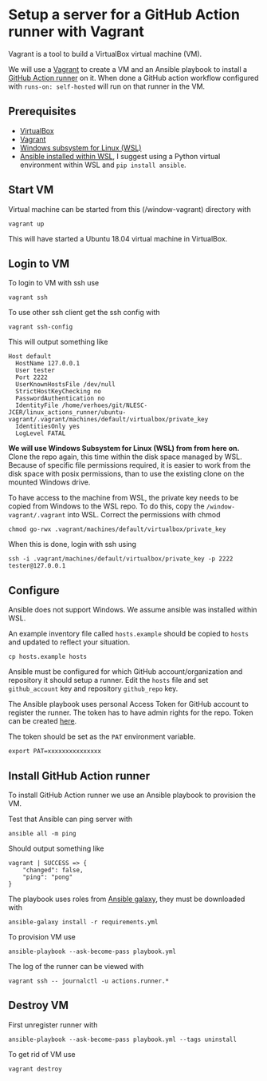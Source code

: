 # Setup a server for a GitHub Action runner with Vagrant

Vagrant is a tool to build a VirtualBox virtual machine (VM).

We will use a [Vagrant](https://www.vagrantup.com) to create a VM and an Ansible playbook to install a [GitHub Action runner](https://help.github.com/en/actions/hosting-your-own-runners) on it. When done a GitHub action workflow configured with `runs-on: self-hosted` will run on that runner in the VM.

## Prerequisites

* [VirtualBox](https://www.virtualbox.org/wiki/Downloads)
* [Vagrant](https://www.vagrantup.com/downloads)
* [Windows subsystem for Linux (WSL)](https://docs.microsoft.com/en-us/windows/wsl/install-win10)
* [Ansible installed within WSL](https://docs.ansible.com/ansible/latest/installation_guide/intro_installation.html),
    I suggest using a Python virtual environment within WSL and `pip install ansible`.

## Start VM

Virtual machine can be started from this (/window-vagrant) directory with

```shell
vagrant up
```

This will have started a Ubuntu 18.04 virtual machine in VirtualBox.

## Login to VM

To login to VM with ssh use

```shell
vagrant ssh
```

To use other ssh client get the ssh config with

```shell
vagrant ssh-config
```

This will output something like

```shell
Host default
  HostName 127.0.0.1
  User tester
  Port 2222
  UserKnownHostsFile /dev/null
  StrictHostKeyChecking no
  PasswordAuthentication no
  IdentityFile /home/verhoes/git/NLESC-JCER/linux_actions_runner/ubuntu-vagrant/.vagrant/machines/default/virtualbox/private_key
  IdentitiesOnly yes
  LogLevel FATAL
```

**We will use Windows Subsystem for Linux (WSL) from from here on.**
Clone the repo again, this time within the disk space managed by WSL. Because of specific file permissions required, it is easier to work from the disk space with posix permissions, than to use the existing clone on the mounted Windows drive.

To have access to the machine from WSL, the private key needs to be copied from Windows to the WSL repo. To do this, copy the `/window-vagrant/.vagrant` into WSL. Correct the permissions with chmod

```
chmod go-rwx .vagrant/machines/default/virtualbox/private_key
```

When this is done, login with ssh using

```shell
ssh -i .vagrant/machines/default/virtualbox/private_key -p 2222 tester@127.0.0.1
```

## Configure

Ansible does not support Windows. We assume ansible was installed within WSL.

An example inventory file called `hosts.example` should be copied to `hosts` and updated to reflect your situation.

```shell
cp hosts.example hosts
```

Ansible must be configured for which GitHub account/organization and repository it should setup a runner.
Edit the `hosts` file and set `github_account` key and repository `github_repo` key.

The Ansible playbook uses personal Access Token for GitHub account to register the runner.
The token has to have admin rights for the repo.
Token can be created [here](https://github.com/settings/tokens).

The token should be set as the `PAT` environment variable.

```shell
export PAT=xxxxxxxxxxxxxxx
```

## Install GitHub Action runner

To install GitHub Action runner we use an Ansible playbook to provision the VM.

Test that Ansible can ping server with

```shell
ansible all -m ping
```

Should output something like

```shell
vagrant | SUCCESS => {
    "changed": false,
    "ping": "pong"
}
```

The playbook uses roles from [Ansible galaxy](https://galaxy.ansible.com/), they must be downloaded with

```shell
ansible-galaxy install -r requirements.yml
```

To provision VM use

```shell
ansible-playbook --ask-become-pass playbook.yml
```

The log of the runner can be viewed with

```shell
vagrant ssh -- journalctl -u actions.runner.*
```

## Destroy VM

First unregister runner with

```shell
ansible-playbook --ask-become-pass playbook.yml --tags uninstall
```

To get rid of VM use

```shell
vagrant destroy
```
